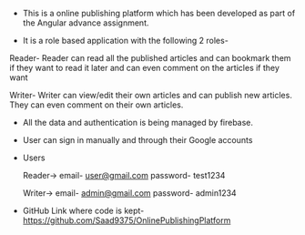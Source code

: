 - This is a online publishing platform which has been developed as part of the Angular advance assignment.

- It is a role based application with the following 2 roles-

Reader- Reader can read all the published articles and can bookmark them if they want to read it later and can even comment on the articles if they want

Writer- Writer can view/edit their own articles and can publish new articles. They can even comment on their own articles.

- All the data and authentication is being managed by firebase.

- User can sign in manually and through their Google accounts

- Users

  Reader-> email- user@gmail.com
  	   password- test1234

  Writer-> email- admin@gmail.com
  	   password- admin1234

- GitHub Link where code is kept-
  https://github.com/Saad9375/OnlinePublishingPlatform
